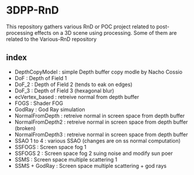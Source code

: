 # 3DPP-RnD

This repository gathers various RnD or POC project related to post-processing effects on a 3D scene using processing.
Some of them are related to the Various-RnD  repository

## index
* DepthCopyModel : simple Depth buffer copy modle by Nacho Cossio
* DoF : Depth of Field 1
* DoF_2 : Depth of Field 2 (tends to eak on edges)
* DoF_3 : Depth of Field 3 (hexagonal blur) 
* ecVertex_based : retreive normal from depth buffer
* FOGS : Shader FOG
* GodRay : God Ray simulation
* NormalFromDepth : retreive normal in screen space from depth buffer
* NormalFromDepth2 : retreive normal in screen space from depth buffer (broken)
* NormalFromDepth3 : retreive normal in screen space from depth buffer 
* SSAO 1 to 4 : various SSAO (changes are on ss normal computation)
* SSFOGS : Screen space fog 1
* SSFOGS 2 : Screen space fog 2 suing noise and modify sun poer
* SSMS : Screen space multiple scattering 1
* SSMS + GodRay : Screen space multiple scattering + god rays
